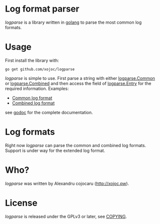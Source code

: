 # Log format parser
*logparse* is a library written in [golang](http://golang.org) to parse the most common log formats.

# Usage
First install the library with:
```
go get github.com/xojoc/logparse
```
*logparse* is simple to use. First parse a string with either [logparse.Common](http://godoc.org/github.com/xojoc/logparse#Common) or [logparse.Combined](http://godoc.org/github.com/xojoc/logparse#Combined) and then access the field of [logparse.Entry](http://godoc.org/github.com/xojoc/logparse#Entry) for the required information. Examples:
 * [Common log format](http://godoc.org/github.com/xojoc/logparse#example-Common)
 * [Combined log format](http://godoc.org/github.com/xojoc/logparse#example-Combined)

see [godoc](http://godoc.org/github.com/xojoc/logparse) for the complete documentation.

# Log formats
Right now *logparse* can parse the common and combined log formats. Support is under way for the extended log format.

# Who?
*logparse* was written by Alexandru cojocaru (http://xojoc.pw).

# License
*logparse* is released under the GPLv3 or later, see [COPYING](COPYING).